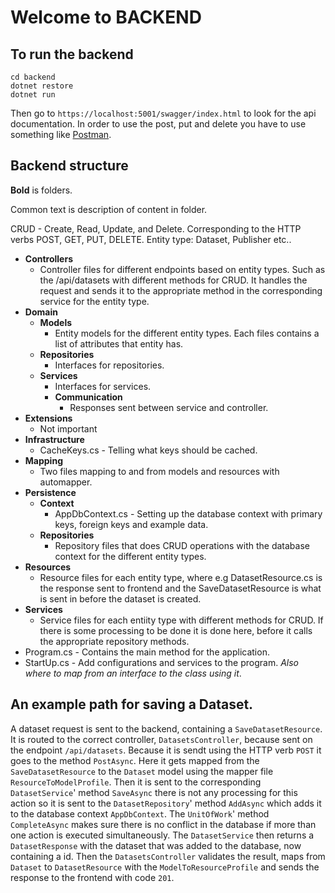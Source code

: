 # Welcome to BACKEND

## To run the backend

```
cd backend
dotnet restore
dotnet run
```
Then go to ```https://localhost:5001/swagger/index.html``` to look for the api documentation. 
In order to use the post, put and delete you have to use something like [Postman](https://www.postman.com/downloads/).


## Backend structure
__Bold__ is folders.

Common text is description of content in folder.

CRUD - Create, Read, Update, and Delete. Corresponding to the HTTP verbs POST, GET, PUT, DELETE. 
Entity type: Dataset, Publisher etc..

* __Controllers__
  * Controller files for different endpoints based on entity types. Such as the /api/datasets with different methods for CRUD. It handles the request and sends it to the appropriate method in the corresponding service for the entity type.
* __Domain__
  * __Models__
    * Entity models for the different entity types. Each files contains a list of attributes that entity has.
  * __Repositories__
    * Interfaces for repositories.
  * __Services__
    * Interfaces for services.
    * __Communication__
      * Responses sent between service and controller.
* __Extensions__
  * Not important
* __Infrastructure__
  * CacheKeys.cs - Telling what keys should be cached.
* __Mapping__
  * Two files mapping to and from models and resources with automapper.
* __Persistence__
  * __Context__
    * AppDbContext.cs - Setting up the database context with primary keys, foreign keys and example data.
  * __Repositories__
    * Repository files that does CRUD operations with the database context for the different entity types. 
* __Resources__ 
  * Resource files for each entity type, where e.g DatasetResource.cs is the response sent to frontend and the SaveDatasetResource is what is sent in before the dataset is created.
* __Services__
  * Service files for each entiity type with different methods for CRUD. If there is some processing to be done it is done here, before it calls the appropriate repository methods.
* Program.cs - Contains the main method for the application.
* StartUp.cs - Add configurations and services to the program. _Also where to map from an interface to the class using it_.

## An example path for saving a Dataset.
A dataset request is sent to the backend, containing a `SaveDatasetResource`. It is routed to the correct controller, `DatasetsController`, because sent on the endpoint `/api/datasets`. Because it is sendt using the HTTP verb `POST` it goes to the method `PostAsync`. Here it gets mapped from the `SaveDatasetResource` to the `Dataset` model using the mapper file `ResourceToModelProfile`. Then it is sent to the corresponding `DatasetService`' method `SaveAsync` there is not any processing for this action so it is sent to the `DatasetRepository`' method `AddAsync` which adds it to the database context `AppDbContext`. The `UnitOfWork`' method `CompleteAsync` makes sure there is no conflict in the database if more than one action is executed simultaneously. The `DatasetService` then returns a `DatasetResponse` with the dataset that was added to the database, now containing a id. Then the `DatasetsController` validates the result, maps from `Dataset` to `DatasetResource` with the `ModelToResourceProfile` and sends the response to the frontend with code `201`. 

